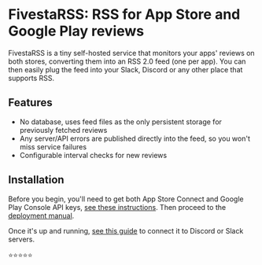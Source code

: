 # FivestaRSS: RSS for App Store and Google Play reviews

FivestaRSS is a tiny self-hosted service that monitors your apps' reviews on both stores, converting them into an RSS 2.0 feed (one per app). You can then easily plug the feed into your Slack, Discord or any other place that supports RSS.

## Features

- No database, uses feed files as the only persistent storage for previously fetched reviews
- Any server/API errors are published directly into the feed, so you won't miss service failures
- Configurable interval checks for new reviews

## Installation

Before you begin, you'll need to get both App Store Connect and Google Play Console API keys, [see these instructions](docs/api-setup.md). Then proceed to the [deployment manual](docs/deployment.md).

Once it's up and running, [see this guide](docs/chats.md) to connect it to Discord or Slack servers.

⭐️⭐️⭐️⭐️⭐️
